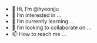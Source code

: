 - 👋 Hi, I’m @hyeonjju
- 👀 I’m interested in ...
- 🌱 I’m currently learning ...
- 💞️ I’m looking to collaborate on ...
- 📫 How to reach me ...

<!---
hyeonjju/hyeonjju is a ✨ special ✨ repository because its `README.md` (this file) appears on your GitHub profile.
You can click the Preview link to take a look at your changes.
--->

